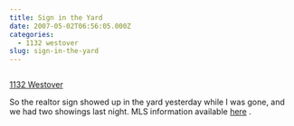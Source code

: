 ```yaml
---
title: Sign in the Yard
date: 2007-05-02T06:56:05.000Z
categories:
  - 1132 westover
slug: sign-in-the-yard
---
```

<div class="figure">
  <img alt="" src="http://farm1.static.flickr.com/221/480359335_e4d83bdedf.jpg" />

  <p class="caption">
    <a class="reference external" href="http://www.flickr.com/photos/nathan_y/480359335/">1132 Westover</a>
  </p>
</div>

So the realtor sign showed up in the yard yesterday while I was gone, and we had two showings last night. <span class="caps">MLS</span> information available [here][1] .



 [1]: http://resource.realtor.com/display/default.asp?sect=13&page=mylisting/listingDetail.asp&id=12329251&listingid=1080290581&rt=202227
